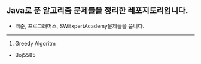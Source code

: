 ## Java로 푼 알고리즘 문제들을 정리한 레포지토리입니다. <br>
* 백준, 프로그래머스, SWExpertAcademy문제들을 풉니다.<br>
------------------------------------------------
1. Greedy Algoritm
* Boj5585

